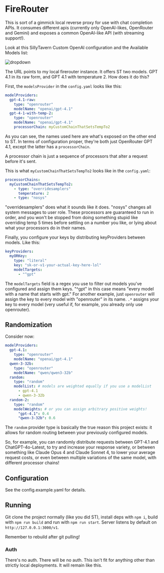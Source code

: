 # FireRouter

This is sort of a gimmick local reverse proxy for use with chat completion APIs. It consumes
different apis (currently only OpenAI-likes, OpenRouter and Gemini) and exposes a
common OpenAI-like API (with streaming support!).

Look at this SillyTavern Custom OpenAI configuration and the Available Models list:

![dropdown](https://files.catbox.moe/46b9az.png)

The URL points to my local firerouter instance. It offers ST two models.
GPT 4.1 in its raw form, and GPT 4.1 with temperature 2. How does it do this?

First, the `modelsProvider` in the `config.yaml` looks like this:

```yaml
modelProviders:
  gpt-4.1-raw:
    type: "openrouter"
    modelName: "openai/gpt-4.1"
  gpt-4-1-with-temp-2:
    type: "openrouter"
    modelName: "openai/gpt-4.1"
    processorChain: myCustomChainThatSetsTempTo2
```

As you can see, the names used here are what's exposed on the other end to ST.
In terms of configuration proper, they're both just OpenRouter GPT 4.1, except
the latter has a `processorChain`.

A processor chain is just a sequence of processors that alter a request before it's sent.

This is what `myCustomChainThatSetsTempTo2` looks like in the `config.yaml`:

```yaml
processorChains:
  myCustomChainThatSetsTempTo2:
    - type: "overridesamplers"
      temperature: 2
    - type: "nosys"
```

"overridesamplers" does what it sounds like it does. "nosys" changes all system messages to
user role. These processors are guaranteed to run in order, and you won't be stopped from doing
something stupid like overriding temp 5 times before settling on a number you like, or lying
about what your processors do in their names.

Finally, you configure your keys by distributing keyProviders between models. Like this:

```yaml
keyProviders:
  myORKey:
    type: "literal"
    key: "sk-or-v1-your-actual-key-here-lol"
    modelTargets:
      - "^gpt"
```

The `modelTargets` field is a regex you use to filter out models you've configured and assign
them keys. "^gpt" in this case means "every model with a name that starts with gpt."
For another example, just `openrouter` will assign the key to every model with "openrouter" in
its name. `.*` assigns your key to every model (very useful if, for example, you already only
use openrouter).

## Randomization

Consider now:

```yaml
modelProviders:
  gpt-4.1:
    type: "openrouter"
    modelName: "openai/gpt-4.1"
  qwen-3-32b:
    type: "openrouter"
    modelName: "qwen/qwen3-32b"
  random:
    type: "random"
    modelList: # models are weighted equally if you use a modelList
      - gpt-4.1
      - qwen-3-32b
  random-2:
    type: "random"
    modelWeights: # or you can assign arbitrary positive weights!
      "gpt-4.1": 0.4
      "qwen-3-32b": 0.6
```

The `random` provider type is basically the true reason this project exists: it allows for random
routing between your previously configured models.

So, for example, you can randomly distribute requests between GPT-4.1 and ChatGPT-4o-Latest,
to try and increase your response variety, or between something like Claude Opus 4 and
Claude Sonnet 4, to lower your average request costs, or even between multiple variations
of the same model, with different processor chains!

## Configuration

See the config.example.yaml for details.

## Running

Git clone the project normally (like you did ST), install deps with `npm i`,
build with `npm run build` and run with `npm run start`. Server listens by default
on `http://127.0.0.1:3000/v1`.

Remember to rebuild after git pulling!

### Auth

There's no auth. There will be no auth. This isn't fit for anything
other than strictly local deployments. It will remain like this.

